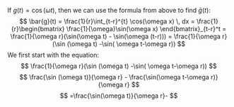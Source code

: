 If $g(t) = \cos(\omega t)$, then we can use the formula from above to find $\bar{g}(t)$:
$$
\bar{g}(t) = \frac{1}{r}\int_{t-r}^{t} \cos(\omega x) \, dx = \frac{1}{r}\begin{bmatrix}
\frac{1}{\omega}\sin(\omega x)
\end{bmatrix}_{t-r}^t = \frac{1}{\omega r}(\sin(\omega t) - \sin(\omega (t-r))) = \frac{1}{\omega r}(\sin (\omega t) -\sin( \omega t-\omega r))
$$
We first start with the equation:
$$
 \frac{1}{\omega r}(\sin (\omega t) -\sin( \omega t-\omega r))
$$
$$
\frac{\sin (\omega t)}{\omega r} - \frac{\sin(\omega t-\omega r)}{\omega r}
$$
$$
=\frac{\sin(\omega t)}{\omega r}-
$$